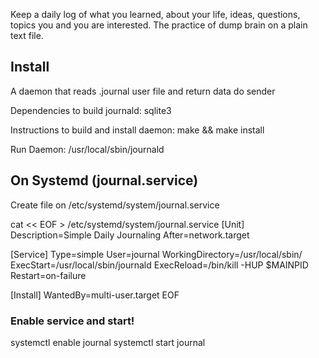 Keep a daily log of what you learned, about your life, ideas, questions, topics you
and you are interested. The practice of dump brain on a plain text file.

## Install
A daemon that reads .journal user file and return data do sender

Dependencies to build journald: sqlite3

Instructions to build and install daemon:
make && make install

Run Daemon: /usr/local/sbin/journald

## On Systemd (journal.service)
Create file on /etc/systemd/system/journal.service

cat << EOF > /etc/systemd/system/journal.service
[Unit]
Description=Simple Daily Journaling
After=network.target

[Service]
Type=simple
User=journal
WorkingDirectory=/usr/local/sbin/
ExecStart=/usr/local/sbin/journald
ExecReload=/bin/kill -HUP $MAINPID
Restart=on-failure

[Install]
WantedBy=multi-user.target
EOF

### Enable service and start!
systemctl enable journal
systemctl start journal

